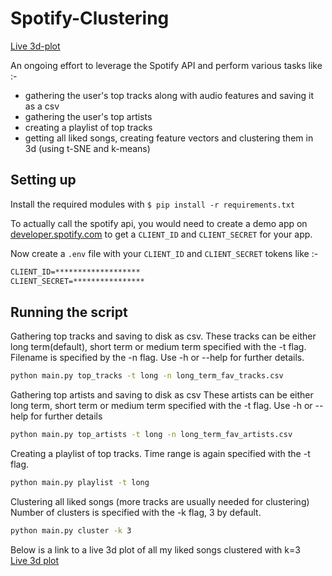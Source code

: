 # Spotify-Clustering

[Live 3d-plot](https://progs2002.github.io/SpotifyGenreClustering/)

An ongoing effort to leverage the Spotify API and perform various tasks like :- 
* gathering the user's top tracks along with audio features and saving it as a csv
* gathering the user's top artists 
* creating a playlist of top tracks 
* getting all liked songs, creating feature vectors and clustering them in 3d (using t-SNE and k-means)

## Setting up

Install the required modules with ```$ pip install -r requirements.txt```

To actually call the spotify api, you would need to create a demo app on [developer.spotify.com](https://developer.spotify.com/) to get a ```CLIENT_ID``` and ```CLIENT_SECRET``` for your app.

Now create a  ```.env``` file with your ```CLIENT_ID``` and ```CLIENT_SECRET``` tokens like :-

``` txt
CLIENT_ID=*******************
CLIENT_SECRET=****************
```
## Running the script

Gathering top tracks and saving to disk as csv.
These tracks can be either long term(default), short term or medium term specified with the -t flag.
Filename is specified by the -n flag.
Use -h or --help for further details.

```sh
python main.py top_tracks -t long -n long_term_fav_tracks.csv
```

Gathering top artists and saving to disk as csv 
These artists can be either long term, short term or medium term specified with the -t flag.
Use -h or --help for further details

```sh
python main.py top_artists -t long -n long_term_fav_artists.csv
```

Creating a playlist of top tracks.
Time range is again specified with the -t flag.

```sh
python main.py playlist -t long
```

Clustering all liked songs (more tracks are usually needed for clustering)
Number of clusters is specified with the -k flag, 3 by default.

```sh
python main.py cluster -k 3
```

Below is a link to a live 3d plot of all my liked songs clustered with k=3  
[Live 3d plot](https://progs2002.github.io/SpotifyGenreClustering/)
